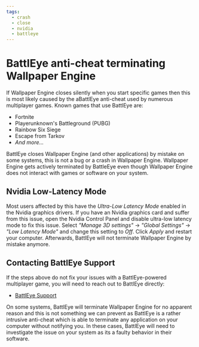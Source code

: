 ```yaml
---
tags:
  - crash
  - close
  - nvidia
  - battleye
---
```


# BattlEye anti-cheat terminating Wallpaper Engine
If Wallpaper Engine closes silently when you start specific games then this is most likely caused by the aBattlEye anti-cheat used by numerous multiplayer games. Known games that use BattlEye are:

* Fortnite
* Playerunknown's Battleground (PUBG)
* Rainbow Six Siege
* Escape from Tarkov
* *And more...*

BattlEye closes Wallpaper Engine (and other applications) by mistake on some systems, this is not a bug or a crash in Wallpaper Engine. Wallpaper Engine gets actively terminated by BattleEye even though Wallpaper Engine does not interact with games or software on your system.

## Nvidia Low-Latency Mode
Most users affected by this have the *Ultra-Low Latency Mode* enabled in the Nvidia graphics drivers. If you have an Nvidia graphics card and suffer from this issue, open the Nvidia Control Panel and disable ultra-low latency mode to fix this issue. Select *"Manage 3D settings"* -> *"Global Settings"* -> *"Low Latency Mode"* and change this setting to *Off*. Click *Apply* and restart your computer. Afterwards, BattlEye will not terminate Wallpaper Engine by mistake anymore.

## Contacting BattlEye Support
If the steps above do not fix your issues with a BattlEye-powered multiplayer game, you will need to reach out to BattlEye directly:

* [BattlEye Support](https://www.battleye.com/contact/)

On some systems, BattlEye will terminate Wallpaper Engine for no apparent reason and this is not something we can prevent as BattlEye is a rather intrusive anti-cheat which is able to terminate any application on your computer without notifying you. In these cases, BattlEye will need to investigate the issue on your system as its a faulty behavior in their software.